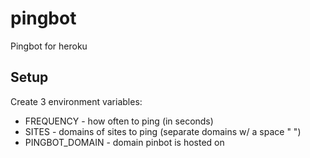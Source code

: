 # pingbot

Pingbot for heroku

## Setup

Create 3 environment variables:

* FREQUENCY - how often to ping (in seconds)
* SITES - domains of sites to ping (separate domains w/ a space " ")
* PINGBOT_DOMAIN - domain pinbot is hosted on
